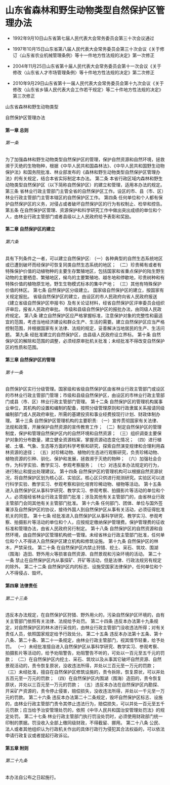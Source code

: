 # 山东省森林和野生动物类型自然保护区管理办法

- 1992年9月10日山东省第七届人民代表大会常务委员会第三十次会议通过

- 1997年10月15日山东省第八届人民代表大会常务委员会第三十次会议《关于修订〈山东省农业机械管理条例〉等十一件地方性法规的决定》第一次修正

- 2004年11月25日山东省第十届人民代表大会常务委员会第十一次会议《关于修改〈山东省人才市场管理条例〉等十件地方性法规的决定》第二次修正

- 2010年9月29日山东省第十一届人民代表大会常务委员会第十九次会议《关于修改〈山东省乡镇人民代表大会工作若干规定〉等二十件地方性法规的决定》第三次修正

<!-- INFO END -->

山东省森林和野生动物类型

自然保护区管理办法

#### 第一章 总则

###### 第一条

为了加强森林和野生动物类型自然保护区的管理，保护自然资源和自然环境，拯救濒于灭绝的生物物种，根据《中华人民共和国森林法》、《中华人民共和国野生动物保护法》和国务院批准、林业部发布的《森林和野生动物类型自然保护区管理办法》的有关规定，结合本省实际制定本办法。 第二条 本省行政区域内森林和野生动物类型自然保护区（以下简称自然保护区）的建立和管理，适用本办法的规定。 第三条 省林业行政主管部门主管全省的自然保护区工作。设区的市、县（市、区）林业行政主管部门主管本辖区的自然保护区工作。 第四条 任何单位和个人都有保护自然保护区的义务，对侵占或者破坏自然保护区的行为有权制止、检举和控告。 第五条 在自然保护区管理、资源保护和科学研究工作中做出突出成绩的单位和个人，由林业行政主管部门或者县级以上人民政府给予表彰和奖励。

#### 第二章 自然保护区的建立

###### 第六条

具有下列条件之一者，可以建立自然保护区: （一）各种典型的自然生态系统地区或已遭到破坏而经保护可恢复同类自然生态系统的地区； （二）珍贵稀有或者有特殊保护价值的动植物种的主要生存繁殖地区，包括国家和省重点保护的陆生野生动物的主要栖息、繁殖地区，候鸟的主要繁殖地、越冬地和停歇地，珍贵树种和有特殊价值的植物原生地，野生生物模式标本的集中产地； （三）其他有特殊保护价值的林区。 第七条 自然保护区分级建立。 国家级自然保护区的建立，按国家有关规定报批。 省级自然保护区的建立，由设区的市人民政府向省人民政府报送《建立省级自然保护区申报书》及有关论证材料，经省自然保护区评审委员会组织评审后，报省人民政府审批。 市级和县级自然保护区的报批办法，由同级人民政府规定。 第八条 建立自然保护区应严格掌握标准，注意保护对象的完整性和最适宜的范围，考虑当地经济建设和群众生产、生活的需要。建立自然保护区应当严格控制范围，并根据国家有关法律、法规的规定，妥善解决当地居民的生产、生活问题。 第九条 经批准建立的自然保护区，由县级人民政府设立界标。 第十条 自然保护区的解除和范围的调整，必须经原审批机关批准；未经批准不得改变自然保护区的性质和范围。

#### 第三章 自然保护区的管理

###### 第十一条

自然保护区实行分级管理。国家级和省级自然保护区由省林业行政主管部门或设区的市林业行政主管部门管理；市级和县级自然保护区，由设区的市林业行政主管部门或县（市、区）林业行政主管部门管理。 第十二条 自然保护区的管理机构属事业单位，其机构的设置和编制的配备，按照分级管理原则和行政隶属关系报请同级编制部门或人民政府审批，所需的基建投资和事业经费按现行计划、财政体制办理。 第十三条 自然保护区管理机构的主要职责: （一）宣传贯彻国家有关法律、法规和政策，开展保护自然资源的宣传教育工作； （二）制定自然保护区的管理制度，保护和管理自然保护区内的自然环境和自然资源； （三）组织调查主要保护对象的分布数量，建立健全资源档案，掌握资源动态变化情况； （四）进行植被、土壤、气象、生态等方面的科学考察和研究，探索自然演变规律和合理利用森林资源的途径； （五）对珍稀动物、植物的生态进行观察研究，负责珍稀动物、植物资源的引种、驯化、保护和发展，拯救濒于灭绝的物种； （六）加强社会合作，为科学实验、教学实习、参观考察服务； （七）对违反本办法规定的行为，进行制止和提出处理建议。 第十四条 自然保护区的管理机构可以根据自然资源状况，将自然保护区划为核心区、实验区。核心区只供进行观测研究。实验区可以进行科学实验、教学实习、参观考察和驯化培育珍稀动物、植物等活动。 第十五条 进入自然保护区从事科学研究、教学实习、参观考察、拍摄影片等活动的单位和个人，必须报经省林业行政主管部门批准；涉及其他有关主管部门的，由省林业行政主管部门会同其他有关主管部门批准。 第十六条 任何部门、团体、单位与国外签署涉及自然保护区的协议，接待外国人到自然保护区从事有关活动，必须征得批准机关的同意。 第十七条 经批准进入自然保护区从事科学研究、教学实习、参观考察、拍摄影片等活动的单位和个人，应按规定缴纳保护管理费。保护管理费的征收标准和管理办法，由省人民政府另行制定。 第十八条 自然保护区的自然资源和自然环境，由自然保护区管理机构统一管理。未经省林业行政主管部门批准，任何单位和个人不得进入自然保护区建立机构和修筑设施。 第十九条 自然保护区的林木，严禁采伐。 第二十条 在自然保护区内禁止狩猎、挖土、采石、筑坟、围湖（围海）造田、野外用火等损害自然资源、自然景观和污染环境的活动。 第二十一条 禁止在自然保护区内从事探矿、开矿等活动，但是法律、行政法规另有规定的除外。 第二十二条 自然保护区内的标志、设施受国家法律保护，任何单位和个人不得侵占、毁坏。

#### 第四章 法律责任

###### 第二十三条

违反本办法规定，在自然保护区狩猎、野外用火的，污染自然保护区环境的，由有关主管部门依照有关法律、法规给予处罚。 第二十四条 违反本办法第十九条规定，对自然保护区的林木进行采伐的，由林业行政主管部门没收违法所得；对有关责任人员，依照国家规定给予行政处分。 第二十五条 违反本办法第十五条、第十八条、第二十条、第二十一条规定，由林业行政主管部门，视其情节轻重，给予处罚。 （一）未经批准擅自进入自然保护区从事科学研究、教学实习、参观考察、拍摄影片等活动的，给予劝阻警告，劝阻警告不听的，可处以一百元至五千元的罚款； （二）在自然保护区内挖土、采石、筑坟以及从事其它破坏自然资源、自然景观活动的，责令恢复原状，没收违法所得，并处以三百元至一万元的罚款； （三）未经批准，擅自在自然保护区修筑设施的，责令拆除，恢复原状，可以并处五百元至一万元的罚款； （四）在自然保护区内围湖（围海）造田的，责令恢复原状，并处以三百元至一万元的罚款； （五）违反本办法在自然保护区内勘探、开采矿产资源的，责令停止侵害，赔偿损失，没收违法所得，并处以一千元至一万元的罚款。 第二十六条 违反本办法第二十二条规定，毁坏自然保护区标志、设施的，由林业行政主管部门责令其停止违法行为，赔偿损失，可以并处一百元至五千元罚款；应当给予治安管理处罚的，依照《中华人民共和国治安管理处罚法》的规定处罚。 第二十七条 林业行政主管部门执行罚没处罚时，必须使用财政部门统一印制的票据。罚没收入全部上缴同级财政，不得截留、挪用。 第二十八条 公民、法人或者其他组织认为行政机关作出的具体行政行为侵犯其合法权益的，可以依法申请行政复议或者提起行政诉讼。

#### 第五章 附则

###### 第二十九条

本办法自公布之日起施行。
